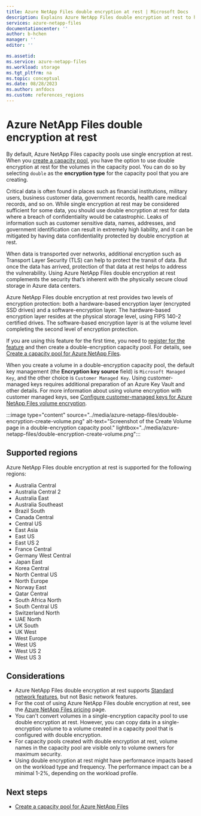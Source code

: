 ```yaml
---
title: Azure NetApp Files double encryption at rest | Microsoft Docs
description: Explains Azure NetApp Files double encryption at rest to help you use this feature.  
services: azure-netapp-files
documentationcenter: ''
author: b-hchen
manager: ''
editor: ''

ms.assetid:
ms.service: azure-netapp-files
ms.workload: storage
ms.tgt_pltfrm: na
ms.topic: conceptual
ms.date: 08/28/2023
ms.author: anfdocs
ms.custom: references_regions
---
```

# Azure NetApp Files double encryption at rest

By default, Azure NetApp Files capacity pools use single encryption at rest. When you [create a capacity pool](azure-netapp-files-set-up-capacity-pool.md#encryption_type), you have the option to use double encryption at rest for the volumes in the capacity pool. You can do so by selecting `double` as the **encryption type** for the capacity pool that you are creating.  

Critical data is often found in places such as financial institutions, military users, business customer data, government records, health care medical records, and so on.  While single encryption at rest may be considered sufficient for some data, you should use double encryption at rest for data where a breach of confidentiality would be catastrophic. Leaks of information such as customer sensitive data, names, addresses, and government identification can result in extremely high liability, and it can be mitigated by having data confidentiality protected by double encryption at rest.

When data is transported over networks, additional encryption such as Transport Layer Security (TLS) can help to protect the transit of data. But once the data has arrived, protection of that data at rest helps to address the vulnerability. Using Azure NetApp Files double encryption at rest complements the security that’s inherent with the physically secure cloud storage in Azure data centers.

Azure NetApp Files double encryption at rest provides two levels of encryption protection: both a hardware-based encryption layer (encrypted SSD drives) and a software-encryption layer. The hardware-based encryption layer resides at the physical storage level, using FIPS 140-2 certified drives. The software-based encryption layer is at the volume level completing the second level of encryption protection.

If you are using this feature for the first time, you need to [register for the feature](azure-netapp-files-set-up-capacity-pool.md#encryption_type) and then create a double-encryption capacity pool. For details, see [Create a capacity pool for Azure NetApp Files](azure-netapp-files-set-up-capacity-pool.md).

When you create a volume in a double-encryption capacity pool, the default key management (the **Encryption key source** field) is `Microsoft Managed Key`, and the other choice is `Customer Managed Key`. Using customer-managed keys requires additional preparation of an Azure Key Vault and other details.  For more information about using volume encryption with customer managed keys, see [Configure customer-managed keys for Azure NetApp Files volume encryption](configure-customer-managed-keys.md).

:::image type="content" source="../media/azure-netapp-files/double-encryption-create-volume.png" alt-text="Screenshot of the Create Volume page in a double-encryption capacity pool." lightbox="../media/azure-netapp-files/double-encryption-create-volume.png":::

## Supported regions

Azure NetApp Files double encryption at rest is supported for the following regions:  

* Australia Central 
* Australia Central 2 
* Australia East  
* Australia Southeast 
* Brazil South  
* Canada Central  
* Central US  
* East Asia
* East US
* East US 2
* France Central  
* Germany West Central 
* Japan East  
* Korea Central 
* North Central US
* North Europe 
* Norway East 
* Qatar Central
* South Africa North 
* South Central US
* Switzerland North 
* UAE North
* UK South 
* UK West
* West Europe
* West US
* West US 2
* West US 3
 
## Considerations

* Azure NetApp Files double encryption at rest supports [Standard network features](azure-netapp-files-network-topologies.md#configurable-network-features), but not Basic network features. 
* For the cost of using Azure NetApp Files double encryption at rest, see the [Azure NetApp Files pricing](https://azure.microsoft.com/pricing/details/netapp/) page.
* You can't convert volumes in a single-encryption capacity pool to use double encryption at rest. However, you can copy data in a single-encryption volume to a volume created in a capacity pool that is configured with double encryption.  
* For capacity pools created with double encryption at rest, volume names in the capacity pool are visible only to volume owners for maximum security.
* Using double encryption at rest might have performance impacts based on the workload type and frequency. The performance impact can be a minimal 1-2%, depending on the workload profile. 

## Next steps

* [Create a capacity pool for Azure NetApp Files](azure-netapp-files-set-up-capacity-pool.md)
